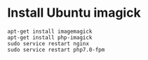 Install Ubuntu imagick
=

````
apt-get install imagemagick
apt-get install php-imagick
sudo service restart nginx
sudo service restart php7.0-fpm﻿
````